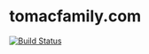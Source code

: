 tomacfamily.com
===============

[![Build Status](https://travis-ci.com/rtomac/tomacfamily.com.svg?branch=master)](https://travis-ci.org/rtomac/tomacfamily.com)

